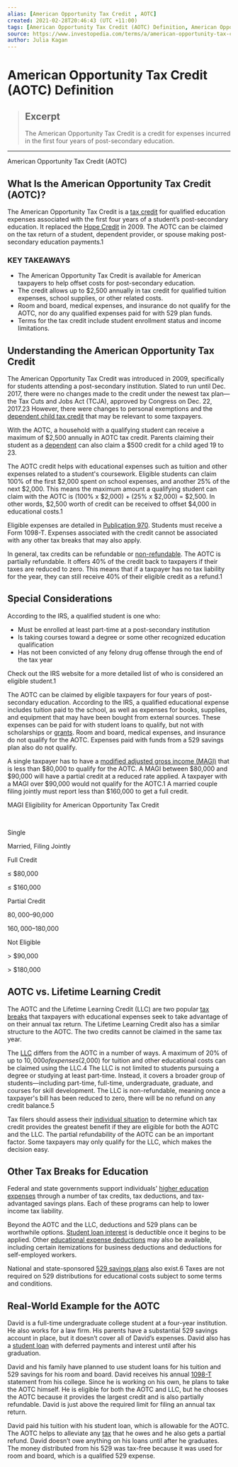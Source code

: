 ```yaml
---
alias: [American Opportunity Tax Credit , AOTC]
created: 2021-02-28T20:46:43 (UTC +11:00)
tags: [American Opportunity Tax Credit (AOTC) Definition, American Opportunity Tax Credit (AOTC)]
source: https://www.investopedia.com/terms/a/american-opportunity-tax-credit.asp
author: Julia Kagan
---
```


# American Opportunity Tax Credit (AOTC) Definition

> ## Excerpt
> The American Opportunity Tax Credit is a credit for expenses incurred in the first four years of post-secondary education.

---

American Opportunity Tax Credit (AOTC)
## What Is the American Opportunity Tax Credit (AOTC)?

The American Opportunity Tax Credit is a [tax credit](https://www.investopedia.com/terms/t/taxcredit.asp) for qualified education expenses associated with the first four years of a student’s post-secondary education. It replaced the [Hope Credit](https://www.investopedia.com/terms/h/hope-credit.asp) in 2009. The AOTC can be claimed on the tax return of a student, dependent provider, or spouse making post-secondary education payments.1

### KEY TAKEAWAYS

-   The American Opportunity Tax Credit is available for American taxpayers to help offset costs for post-secondary education.
-   The credit allows up to $2,500 annually in tax credit for qualified tuition expenses, school supplies, or other related costs.
-   Room and board, medical expenses, and insurance do not qualify for the AOTC, nor do any qualified expenses paid for with 529 plan funds.
-   Terms for the tax credit include student enrollment status and income limitations.

## Understanding the American Opportunity Tax Credit

The American Opportunity Tax Credit was introduced in 2009, specifically for students attending a post-secondary institution. Slated to run until Dec. 2017, there were no changes made to the credit under the newest tax plan—the Tax Cuts and Jobs Act (TCJA), approved by Congress on Dec. 22, 2017.23 However, there were changes to personal exemptions and the [dependent child tax credit](https://www.taxpolicycenter.org/briefing-book/what-tax-incentives-exist-higher-education) that may be relevant to some taxpayers.

With the AOTC, a household with a qualifying student can receive a maximum of $2,500 annually in AOTC tax credit. Parents claiming their student as a [dependent](https://www.investopedia.com/terms/d/dependent.asp) can also claim a $500 credit for a child aged 19 to 23.

The AOTC credit helps with educational expenses such as tuition and other expenses related to a student's coursework. Eligible students can claim 100% of the first $2,000 spent on school expenses, and another 25% of the next $2,000. This means the maximum amount a qualifying student can claim with the AOTC is (100% x $2,000) + (25% x $2,000) = $2,500. In other words, $2,500 worth of credit can be received to offset $4,000 in educational costs.1

Eligible expenses are detailed in [Publication 970](https://www.irs.gov/pub/irs-pdf/p970.pdf). Students must receive a Form 1098-T. Expenses associated with the credit cannot be associated with any other tax breaks that may also apply.

In general, tax credits can be refundable or [non-refundable](https://www.investopedia.com/terms/n/nonrefundabletaxcredit.asp). The AOTC is partially refundable. It offers 40% of the credit back to taxpayers if their taxes are reduced to zero. This means that if a taxpayer has no tax liability for the year, they can still receive 40% of their eligible credit as a refund.1

## Special Considerations

According to the IRS, a qualified student is one who:

-   Must be enrolled at least part-time at a post-secondary institution
-   Is taking courses toward a degree or some other recognized education qualification
-   Has not been convicted of any felony drug offense through the end of the tax year

Check out the IRS website for a more detailed list of who is considered an eligible student.1

The AOTC can be claimed by eligible taxpayers for four years of post-secondary education. According to the IRS, a qualified educational expense includes tuition paid to the school, as well as expenses for books, supplies, and equipment that may have been bought from external sources. These expenses can be paid for with student loans to qualify, but not with scholarships or [grants](https://www.investopedia.com/terms/g/grant.asp). Room and board, medical expenses, and insurance do not qualify for the AOTC. Expenses paid with funds from a 529 savings plan also do not qualify.

A single taxpayer has to have a [modified adjusted gross income (MAGI)](https://www.investopedia.com/terms/m/magi.asp) that is less than $80,000 to qualify for the AOTC. A MAGI between $80,000 and $90,000 will have a partial credit at a reduced rate applied. A taxpayer with a MAGI over $90,000 would not qualify for the AOTC.1 A married couple filing jointly must report less than $160,000 to get a full credit.

MAGI Eligibility for American Opportunity Tax Credit

 

Single

Married, Filing Jointly

Full Credit

≤ $80,000

≤ $160,000

Partial Credit

$80,000–$90,000

$160,000–$180,000

Not Eligible

\> $90,000

\> $180,000

## AOTC vs. Lifetime Learning Credit

The AOTC and the Lifetime Learning Credit (LLC) are two popular [tax breaks](https://www.investopedia.com/financial-edge/0312/tax-credits-that-can-get-you-a-refund.aspx) that taxpayers with educational expenses seek to take advantage of on their annual tax return. The Lifetime Learning Credit also has a similar structure to the AOTC. The two credits cannot be claimed in the same tax year.

The [LLC](https://www.investopedia.com/terms/l/lifelearningcredit.asp) differs from the AOTC in a number of ways. A maximum of 20% of up to $10,000 of expenses ($2,000) for tuition and other educational costs can be claimed using the LLC.4 The LLC is not limited to students pursuing a degree or studying at least part-time. Instead, it covers a broader group of students—including part-time, full-time, undergraduate, graduate, and courses for skill development. The LLC is non-refundable, meaning once a taxpayer's bill has been reduced to zero, there will be no refund on any credit balance.5

Tax filers should assess their [individual situation](https://www.investopedia.com/terms/i/individual-tax-return.asp) to determine which tax credit provides the greatest benefit if they are eligible for both the AOTC and the LLC. The partial refundability of the AOTC can be an important factor. Some taxpayers may only qualify for the LLC, which makes the decision easy.

## Other Tax Breaks for Education

Federal and state governments support individuals' [higher education expenses](https://www.irs.gov/newsroom/tax-benefits-for-education-information-center) through a number of tax credits, tax deductions, and tax-advantaged savings plans. Each of these programs can help to lower income tax liability.

Beyond the AOTC and the LLC, deductions and 529 plans can be worthwhile options. [Student loan interest](https://www.investopedia.com/terms/s/slid.asp) is deductible once it begins to be applied. Other [educational expense deductions](https://www.investopedia.com/personal-finance/costs-going-back-school-adult/) may also be available, including certain itemizations for business deductions and deductions for self-employed workers.

National and state-sponsored [529 savings plans](https://www.investopedia.com/terms/1/529-savings-plan.asp) also exist.6 Taxes are not required on 529 distributions for educational costs subject to some terms and conditions.

## Real-World Example for the AOTC

David is a full-time undergraduate college student at a four-year institution. He also works for a law firm. His parents have a substantial 529 savings account in place, but it doesn’t cover all of David’s expenses. David also has a [student loan](https://www.investopedia.com/student-loans-4689727) with deferred payments and interest until after his graduation.

David and his family have planned to use student loans for his tuition and 529 savings for his room and board. David receives his annual [1098-T](https://www.irs.gov/forms-pubs/about-form-1098-t) statement from his college. Since he is working on his own, he plans to take the AOTC himself. He is eligible for both the AOTC and LLC, but he chooses the AOTC because it provides the largest credit and is also partially refundable. David is just above the required limit for filing an annual tax return.

David paid his tuition with his student loan, which is allowable for the AOTC. The AOTC helps to alleviate any [tax](https://www.investopedia.com/terms/i/incometax.asp) that he owes and he also gets a partial refund. David doesn’t owe anything on his loans until after he graduates. The money distributed from his 529 was tax-free because it was used for room and board, which is a qualified 529 expense.
